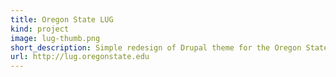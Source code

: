 ```yaml
---
title: Oregon State LUG
kind: project
image: lug-thumb.png
short_description: Simple redesign of Drupal theme for the Oregon State Linux Users Group.
url: http://lug.oregonstate.edu
---
```

